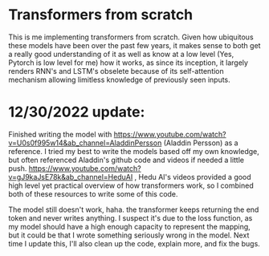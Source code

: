# Transformers from scratch
This is me implementing transformers from scratch. 
Given how ubiquitous these models have been over the past few years, it makes sense to both get a really good understanding of it
as well as know at a low level (Yes, Pytorch is low level for me) how it works, as since its inception, it largely renders RNN's and
LSTM's obselete because of its self-attention mechanism allowing limitless knowledge of previously seen inputs.

# 12/30/2022 update:
Finished writing the model with https://www.youtube.com/watch?v=U0s0f995w14&ab_channel=AladdinPersson (Aladdin Persson) as a reference. I tried my best
to write the models based off my own knowledge, but often referenced Aladdin's github code and videos if needed a little push. https://www.youtube.com/watch?v=gJ9kaJsE78k&ab_channel=HeduAI , Hedu AI's videos provided a good high level yet practical overview of how transformers work, so I combined both of these
resources to write some of this code.

The model still doesn't work, haha. the transformer keeps returning the end token and never writes anything. I suspect it's due to the loss function, as
my model should have a high enough capacity to represent the mapping, but it could be that I wrote something seriously wrong in the model. Next time I
update this, I'll also clean up the code, explain more, and fix the bugs.
